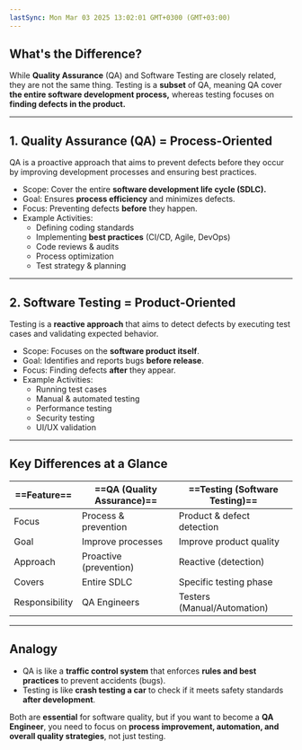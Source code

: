 ```yaml
---
lastSync: Mon Mar 03 2025 13:02:01 GMT+0300 (GMT+03:00)
---
```

## What's the Difference?
While **Quality Assurance** (QA) and Software Testing are closely related, they are not the same thing. Testing is a **subset** of QA, meaning QA cover **the entire software development process,** whereas testing focuses on **finding defects in the product.**

---
## 1. Quality Assurance (QA) = Process-Oriented
QA is a proactive approach that aims to prevent defects before they occur by improving development processes and ensuring best practices.
- Scope: Cover the entire **software development life cycle (SDLC).**
- Goal: Ensures **process efficiency** and minimizes defects.
- Focus: Preventing defects **before** they happen.
- Example Activities:
	- Defining coding standards
	- Implementing **best practices** (CI/CD, Agile, DevOps)
	- Code reviews & audits
	- Process optimization
	- Test strategy & planning

---
## 2. Software Testing = Product-Oriented
Testing is a **reactive approach** that aims to detect defects by executing test cases and validating expected behavior.
- Scope: Focuses on the **software product itself**.
- Goal: Identifies and reports bugs **before release**.
- Focus: Finding defects **after** they appear.
- Example Activities:
	- Running test cases
	- Manual & automated testing
	- Performance testing
	- Security testing
	- UI/UX validation

---

## Key Differences at a Glance

| ==Feature==    | ==QA (Quality Assurance)== | ==Testing (Software Testing)== |
| -------------- | -------------------------- | ------------------------------ |
| Focus          | Process & prevention       | Product & defect detection     |
| Goal           | Improve processes          | Improve product quality        |
| Approach       | Proactive (prevention)     | Reactive (detection)           |
| Covers         | Entire SDLC                | Specific testing phase         |
| Responsibility | QA Engineers               | Testers (Manual/Automation)    |

---
## Analogy
- QA is like a **traffic control system** that enforces **rules and best practices** to prevent accidents (bugs).
- Testing is like **crash testing a car** to check if it meets safety standards **after development**.

Both are **essential** for software quality, but if you want to become a **QA Engineer**, you need to focus on **process improvement, automation, and overall quality strategies**, not just testing.